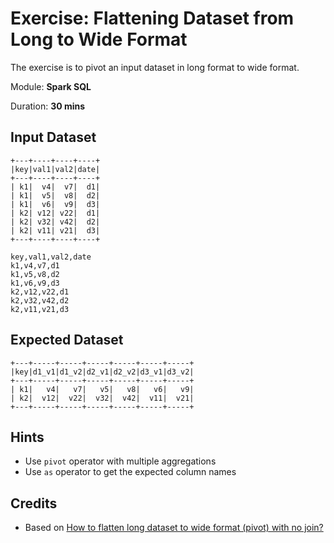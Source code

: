 # Exercise: Flattening Dataset from Long to Wide Format

The exercise is to pivot an input dataset in long format to wide format.

Module: **Spark SQL**

Duration: **30 mins**

## Input Dataset

```text
+---+----+----+----+
|key|val1|val2|date|
+---+----+----+----+
| k1|  v4|  v7|  d1|
| k1|  v5|  v8|  d2|
| k1|  v6|  v9|  d3|
| k2| v12| v22|  d1|
| k2| v32| v42|  d2|
| k2| v11| v21|  d3|
+---+----+----+----+
```

```text
key,val1,val2,date
k1,v4,v7,d1
k1,v5,v8,d2
k1,v6,v9,d3
k2,v12,v22,d1
k2,v32,v42,d2
k2,v11,v21,d3
```

## Expected Dataset

```text
+---+-----+-----+-----+-----+-----+-----+
|key|d1_v1|d1_v2|d2_v1|d2_v2|d3_v1|d3_v2|
+---+-----+-----+-----+-----+-----+-----+
| k1|   v4|   v7|   v5|   v8|   v6|   v9|
| k2|  v12|  v22|  v32|  v42|  v11|  v21|
+---+-----+-----+-----+-----+-----+-----+
```

<!--
val input = spark.read.option("header", true).csv("input.csv)
val solution = input.groupBy('key).pivot('date).agg(first('val1) as "v1", first('val2) as "v2").orderBy('key)
-->

## Hints

* Use `pivot` operator with multiple aggregations
* Use `as` operator to get the expected column names

## Credits

* Based on [How to flatten long dataset to wide format (pivot) with no join?](https://stackoverflow.com/q/43349932/1305344)
